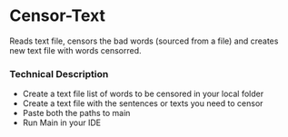 # Censor-Text
Reads text file, censors the bad words (sourced from a file) and creates new text file with words censorred.

<h3>Technical Description</h3>

- Create a text file list of words to be censored in your local folder
- Create a text file with the sentences or texts you need to censor
- Paste both the paths to main
- Run Main in your IDE
